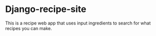 # Django-recipe-site
This is a recipe web app that uses input ingredients to search for what recipes you can make. 
